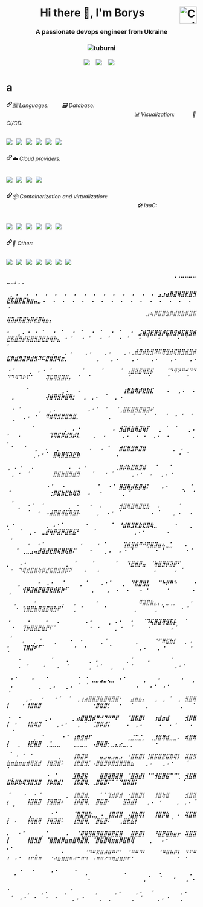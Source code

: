 <h1 align="center">Hi there 👋, I'm Borys  <img align="right" alt="Coding" width="45" src="https://i.redd.it/nc4224rsomp71.gif"> </h1> 
<h3 align="center">A passionate devops engineer from Ukraine </h3> <h3 align="center"> <img src="https://komarev.com/ghpvc/?username=tuburni&label=Profile%20views&color=0e75b6&style=flat" alt="tuburni" /> </h3>

<h5 align="center" dir="auto">
  <a href="https://stackoverflow.com/users/20897301/tuburni" rel="nofollow"><img src="https://img.shields.io/badge/Stack_Overflow-FE7A16?style=for-the-badge&logo=stack-overflow&logoColor=white" data-canonical-src="https://img.shields.io/badge/Stack_Overflow-FE7A16?style=for-the-badge&logo=stack-overflow&logoColor=white" style="max-width: 100%;"></a>&nbsp;&nbsp;&nbsp;&nbsp;
  <a href="https://www.linkedin.com/in/borys-kondrashov" rel="nofollow"><img src="https://camo.githubusercontent.com/a493f6833f99fb3c85788d6d9305e6b7a42b838e5ee5d138fd9a8214a7e77472/68747470733a2f2f696d672e736869656c64732e696f2f62616467652f6c696e6b6564696e2d2532333030373742352e7376673f267374796c653d666f722d7468652d6261646765266c6f676f3d6c696e6b6564696e266c6f676f436f6c6f723d7768697465" data-canonical-src="https://img.shields.io/badge/linkedin-%230077B5.svg?&amp;style=for-the-badge&amp;logo=linkedin&amp;logoColor=white" style="max-width: 100%;"></a>&nbsp;&nbsp;&nbsp;&nbsp;
  <a href="mailto:boriakondrashov033@gmail.com?subject=Olá%20Stefany"><img src="https://camo.githubusercontent.com/2e31b0d0e07e5431ee3f85689b488016d52a4fb97e523ae497023a9746e2e52e/68747470733a2f2f696d672e736869656c64732e696f2f62616467652f676d61696c2d2532334431343833362e7376673f267374796c653d666f722d7468652d6261646765266c6f676f3d676d61696c266c6f676f436f6c6f723d7768697465" data-canonical-src="https://img.shields.io/badge/gmail-%23D14836.svg?&amp;style=for-the-badge&amp;logo=gmail&amp;logoColor=white" style="max-width: 100%;"></a>&nbsp;&nbsp;&nbsp;&nbsp;
</h5>
<h1>
a
<h6 align="left" dir="auto"><a id="user-content-ui-developer" class="anchor" aria-hidden="true" href="#ui-developer"><svg class="octicon octicon-link" viewBox="0 0 16 16" version="1.1" width="16" height="16" aria-hidden="true"><path fill-rule="evenodd" d="M7.775 3.275a.75.75 0 001.06 1.06l1.25-1.25a2 2 0 112.83 2.83l-2.5 2.5a2 2 0 01-2.83 0 .75.75 0 00-1.06 1.06 3.5 3.5 0 004.95 0l2.5-2.5a3.5 3.5 0 00-4.95-4.95l-1.25 1.25zm-4.69 9.64a2 2 0 010-2.83l2.5-2.5a2 2 0 012.83 0 .75.75 0 001.06-1.06 3.5 3.5 0 00-4.95 0l-2.5 2.5a3.5 3.5 0 004.95 4.95l1.25-1.25a.75.75 0 00-1.06-1.06l-1.25 1.25a2 2 0 01-2.83 0z"></path></svg></a>🈯️ Languages: &nbsp;&nbsp;&nbsp;&nbsp;&nbsp;&nbsp;&nbsp; 🗃️ Database: &nbsp;&nbsp;&nbsp;&nbsp;&nbsp;&nbsp;&nbsp;&nbsp;&nbsp;&nbsp;&nbsp;&nbsp;&nbsp;&nbsp;&nbsp;&nbsp;&nbsp;&nbsp;&nbsp;&nbsp;&nbsp;&nbsp;&nbsp;&nbsp;&nbsp;&nbsp;&nbsp;&nbsp;&nbsp;&nbsp;&nbsp;&nbsp;&nbsp;&nbsp;&nbsp;&nbsp;&nbsp;&nbsp;&nbsp;&nbsp;&nbsp;&nbsp;&nbsp;&nbsp;&nbsp;&nbsp;&nbsp;&nbsp;&nbsp;&nbsp;&nbsp;&nbsp;&nbsp;&nbsp;&nbsp;&nbsp;&nbsp;&nbsp;&nbsp;&nbsp;&nbsp;&nbsp;&nbsp;&nbsp;&nbsp;&nbsp;&nbsp;&nbsp;&nbsp;&nbsp;&nbsp;&nbsp;&nbsp;&nbsp;&nbsp;&nbsp;&nbsp;&nbsp;&nbsp;&nbsp;&nbsp;&nbsp;&nbsp;&nbsp;&nbsp; 📊 Visualization: &nbsp;&nbsp;&nbsp;&nbsp;&nbsp;&nbsp;&nbsp;&nbsp;&nbsp;&nbsp; 🚛 CI/CD: </h6> 
<h5 align="left" dir="auto">
<p dir="auto">
<p align="left" dir="auto">
  <a href="https://www.python.org/" rel="nofollow"><img src="https://img.shields.io/badge/Python-FFD43B?style=for-the-badge&logo=python&logoColor=blue" data-canonical-src="https://img.shields.io/badge/Python-FFD43B?style=for-the-badge&logo=python&logoColor=blue" style="max-width: 100%;"></a>&nbsp;&nbsp;
<a href="https://www.mongodb.com/" rel="nofollow"><img src="https://img.shields.io/badge/MongoDB-4EA94B?style=for-the-badge&logo=mongodb&logoColor=white" data-canonical-src=https://img.shields.io/badge/MongoDB-4EA94B?style=for-the-badge&logo=mongodb&logoColor=white" style="max-width: 100%;"></a>&nbsp;&nbsp;
  <a href="https://www.mysql.com/" rel="nofollow"><img src="https://img.shields.io/badge/MySQL-005C84?style=for-the-badge&logo=mysql&logoColor=white" data-canonical-src="https://img.shields.io/badge/MySQL-005C84?style=for-the-badge&logo=mysql&logoColor=white" style="max-width: 100%;"></a>&nbsp;&nbsp;
  <a href="https://www.postgresql.org/" rel="nofollow"><img src="https://img.shields.io/badge/PostgreSQL-316192?style=for-the-badge&logo=postgresql&logoColor=white" data-canonical-src="https://img.shields.io/badge/PostgreSQL-316192?style=for-the-badge&logo=postgresql&logoColor=white" style="max-width: 100%;"></a>&nbsp;&nbsp;
  <a href="https://grafana.com/" rel="nofollow"><img src="https://img.shields.io/badge/Grafana-F2F4F9?style=for-the-badge&logo=grafana&logoColor=orange&labelColor=F2F4F9" data-canonical-src="https://img.shields.io/badge/Grafana-F2F4F9?style=for-the-badge&logo=grafana&logoColor=orange&labelColor=F2F4F9" style="max-width: 100%;"></a>&nbsp;&nbsp;
  <a href="https://www.jenkins.io/" rel="nofollow"><img src="https://img.shields.io/badge/Jenkins-D24939?style=for-the-badge&logo=Jenkins&logoColor=white" data-canonical-src="https://img.shields.io/badge/Jenkins-D24939?style=for-the-badge&logo=Jenkins&logoColor=white" style="max-width: 100%;"></a>&nbsp;&nbsp;
</p>



<h6 align="left" dir="auto"><a id="user-content-ui-developer" class="anchor" aria-hidden="true" href="#ui-developer"><svg class="octicon octicon-link" viewBox="0 0 16 16" version="1.1" width="16" height="16" aria-hidden="true"><path fill-rule="evenodd" d="M7.775 3.275a.75.75 0 001.06 1.06l1.25-1.25a2 2 0 112.83 2.83l-2.5 2.5a2 2 0 01-2.83 0 .75.75 0 00-1.06 1.06 3.5 3.5 0 004.95 0l2.5-2.5a3.5 3.5 0 00-4.95-4.95l-1.25 1.25zm-4.69 9.64a2 2 0 010-2.83l2.5-2.5a2 2 0 012.83 0 .75.75 0 001.06-1.06 3.5 3.5 0 00-4.95 0l-2.5 2.5a3.5 3.5 0 004.95 4.95l1.25-1.25a.75.75 0 00-1.06-1.06l-1.25 1.25a2 2 0 01-2.83 0z"></path></svg></a>☁️ Cloud providers:</h6> 
<h5 align="left" dir="auto">
<p dir="auto">
<p align="left" dir="auto">
  <a href="https://aws.amazon.com" rel="nofollow"><img src="https://img.shields.io/badge/Amazon_AWS-FF9900?style=for-the-badge&logo=amazonaws&logoColor=white" data-canonical-src="https://img.shields.io/badge/Amazon_AWS-FF9900?style=for-the-badge&logo=amazonaws&logoColor=white" style="max-width: 100%;"></a>&nbsp;&nbsp;
  <a href="https://azure.microsoft.com/en-in/" rel="nofollow"><img src="https://img.shields.io/badge/microsoft%20azure-0089D6?style=for-the-badge&logo=microsoft-azure&logoColor=white" data-canonical-src="https://img.shields.io/badge/microsoft%20azure-0089D6?style=for-the-badge&logo=microsoft-azure&logoColor=white" style="max-width: 100%;"></a>&nbsp;&nbsp;
  <a href="https://cloud.google.com" rel="nofollow"><img src="https://img.shields.io/badge/Google_Cloud-4285F4?style=for-the-badge&logo=google-cloud&logoColor=white" data-canonical-src="https://img.shields.io/badge/Google_Cloud-4285F4?style=for-the-badge&logo=google-cloud&logoColor=white" style="max-width: 100%;"></a>&nbsp;&nbsp;
      <a href="https://www.digitalocean.com/" rel="nofollow"><img src="https://img.shields.io/badge/Digital_Ocean-0080FF?style=for-the-badge&logo=DigitalOcean&logoColor=white" data-canonical-src="https://img.shields.io/badge/Digital_Ocean-0080FF?style=for-the-badge&logo=DigitalOcean&logoColor=white" style="max-width: 100%;"></a>&nbsp;&nbsp;
</p>

<h6 align="left" dir="auto"><a id="user-content-ui-developer" class="anchor" aria-hidden="true" href="#ui-developer"><svg class="octicon octicon-link" viewBox="0 0 16 16" version="1.1" width="16" height="16" aria-hidden="true"><path fill-rule="evenodd" d="M7.775 3.275a.75.75 0 001.06 1.06l1.25-1.25a2 2 0 112.83 2.83l-2.5 2.5a2 2 0 01-2.83 0 .75.75 0 00-1.06 1.06 3.5 3.5 0 004.95 0l2.5-2.5a3.5 3.5 0 00-4.95-4.95l-1.25 1.25zm-4.69 9.64a2 2 0 010-2.83l2.5-2.5a2 2 0 012.83 0 .75.75 0 001.06-1.06 3.5 3.5 0 00-4.95 0l-2.5 2.5a3.5 3.5 0 004.95 4.95l1.25-1.25a.75.75 0 00-1.06-1.06l-1.25 1.25a2 2 0 01-2.83 0z"></path></svg></a>📦 Containerization and virtualization: &nbsp;&nbsp;&nbsp;&nbsp;&nbsp;&nbsp;&nbsp;&nbsp;&nbsp;&nbsp;&nbsp;&nbsp;&nbsp;&nbsp;&nbsp;&nbsp;&nbsp;&nbsp;&nbsp;&nbsp;&nbsp;&nbsp;&nbsp;&nbsp;&nbsp;&nbsp;&nbsp;&nbsp;&nbsp;&nbsp;&nbsp;&nbsp;&nbsp;&nbsp;&nbsp;&nbsp;&nbsp;&nbsp;&nbsp;&nbsp;&nbsp;&nbsp;&nbsp;&nbsp;&nbsp;&nbsp;&nbsp;&nbsp;&nbsp;&nbsp;&nbsp;&nbsp;&nbsp;&nbsp;&nbsp;&nbsp;&nbsp;&nbsp;&nbsp;&nbsp;&nbsp;&nbsp;&nbsp;&nbsp;&nbsp;&nbsp;&nbsp;&nbsp;&nbsp;&nbsp;&nbsp;&nbsp;&nbsp;&nbsp;&nbsp;&nbsp;&nbsp;&nbsp;&nbsp;&nbsp;&nbsp;&nbsp;&nbsp;&nbsp;&nbsp;&nbsp;&nbsp; 🛠️ IaaC:  </h6> 
<h5 align="left" dir="auto">
<p dir="auto">
<p align="left" dir="auto">
  <a href="https://www.docker.com/" rel="nofollow"><img src="https://img.shields.io/badge/Docker-2CA5E0?style=for-the-badge&logo=docker&logoColor=white" data-canonical-src="https://img.shields.io/badge/Docker-2CA5E0?style=for-the-badge&logo=docker&logoColor=white" style="max-width: 100%;"></a>&nbsp;&nbsp;
  <a href="https://kubernetes.io/" rel="nofollow"><img src="https://img.shields.io/badge/kubernetes-326ce5.svg?&style=for-the-badge&logo=kubernetes&logoColor=white" data-canonical-src="https://img.shields.io/badge/kubernetes-326ce5.svg?&style=for-the-badge&logo=kubernetes&logoColor=white" style="max-width: 100%;"></a>&nbsp;&nbsp;
  <a href="https://www.virtualbox.org/" rel="nofollow"><img src="https://img.shields.io/badge/VirtualBox-21416b?style=for-the-badge&logo=VirtualBox&logoColor=white" data-canonical-src="https://img.shields.io/badge/VirtualBox-21416b?style=for-the-badge&logo=VirtualBox&logoColor=white" style="max-width: 100%;"></a>&nbsp;&nbsp;
  <a href="https://www.vmware.com/" rel="nofollow"><img src="https://img.shields.io/badge/VMware-231f20?style=for-the-badge&logo=VMware&logoColor=white" data-canonical-src="https://img.shields.io/badge/VMware-231f20?style=for-the-badge&logo=VMware&logoColor=white" style="max-width: 100%;"></a>&nbsp;&nbsp;
  <a href="https://www.ansible.com/" rel="nofollow"><img src="https://img.shields.io/badge/Ansible-000000?style=for-the-badge&logo=ansible&logoColor=white" data-canonical-src="https://img.shields.io/badge/Ansible-000000?style=for-the-badge&logo=ansible&logoColor=white" style="max-width: 100%;"></a>&nbsp;&nbsp;
    <a href="https://www.terraform.io/" rel="nofollow"><img src="https://img.shields.io/badge/Terraform-7B42BC?style=for-the-badge&logo=terraform&logoColor=white" data-canonical-src="https://img.shields.io/badge/Terraform-7B42BC?style=for-the-badge&logo=terraform&logoColor=white" style="max-width: 100%;"></a>&nbsp;&nbsp;
</p>


<h6 align="left" dir="auto"><a id="user-content-ui-developer" class="anchor" aria-hidden="true" href="#ui-developer"><svg class="octicon octicon-link" viewBox="0 0 16 16" version="1.1" width="16" height="16" aria-hidden="true"><path fill-rule="evenodd" d="M7.775 3.275a.75.75 0 001.06 1.06l1.25-1.25a2 2 0 112.83 2.83l-2.5 2.5a2 2 0 01-2.83 0 .75.75 0 00-1.06 1.06 3.5 3.5 0 004.95 0l2.5-2.5a3.5 3.5 0 00-4.95-4.95l-1.25 1.25zm-4.69 9.64a2 2 0 010-2.83l2.5-2.5a2 2 0 012.83 0 .75.75 0 001.06-1.06 3.5 3.5 0 00-4.95 0l-2.5 2.5a3.5 3.5 0 004.95 4.95l1.25-1.25a.75.75 0 00-1.06-1.06l-1.25 1.25a2 2 0 01-2.83 0z"></path></svg></a>🧩 Other:</h6> 
<h5 align="left" dir="auto">
<p dir="auto">
<p align="left" dir="auto">
  <a href="https://www.arduino.cc/" rel="nofollow"><img src="https://img.shields.io/badge/Arduino-00979D?style=for-the-badge&logo=Arduino&logoColor=white" data-canonical-src="https://img.shields.io/badge/Arduino-00979D?style=for-the-badge&logo=Arduino&logoColor=white" style="max-width: 100%;"></a>&nbsp;&nbsp;
  <a href="https://www.raspberrypi.org/" rel="nofollow"><img src="https://img.shields.io/badge/Raspberry%20Pi-A22846?style=for-the-badge&logo=Raspberry%20Pi&logoColor=white" data-canonical-src="https://img.shields.io/badge/Raspberry%20Pi-A22846?style=for-the-badge&logo=Raspberry%20Pi&logoColor=white" style="max-width: 100%;"></a>&nbsp;&nbsp;
  <a href="https://www.gnu.org/software/bash/" rel="nofollow"><img src="https://img.shields.io/badge/Shell_Script-121011?style=for-the-badge&logo=gnu-bash&logoColor=white" data-canonical-src="https://img.shields.io/badge/Shell_Script-121011?style=for-the-badge&logo=gnu-bash&logoColor=white" style="max-width: 100%;"></a>&nbsp;&nbsp;
      <a href="https://git-scm.com/" rel="nofollow"><img src="https://img.shields.io/badge/GIT-E44C30?style=for-the-badge&logo=git&logoColor=white" data-canonical-src="https://img.shields.io/badge/GIT-E44C30?style=for-the-badge&logo=git&logoColor=white" style="max-width: 100%;"></a>&nbsp;&nbsp;
      <a href="https://ubuntu.com/" rel="nofollow"><img src="https://img.shields.io/badge/Ubuntu-E95420?style=for-the-badge&logo=ubuntu&logoColor=white" data-canonical-src="https://img.shields.io/badge/Ubuntu-E95420?style=for-the-badge&logo=ubuntu&logoColor=white" style="max-width: 100%;"></a>&nbsp;&nbsp;
      <a href="https://manjaro.org/" rel="nofollow"><img src="https://img.shields.io/badge/manjaro-35BF5C?style=for-the-badge&logo=manjaro&logoColor=white" data-canonical-src="https://img.shields.io/badge/manjaro-35BF5C?style=for-the-badge&logo=manjaro&logoColor=white" style="max-width: 100%;"></a>&nbsp;&nbsp;
      <a href="https://www.debian.org/" rel="nofollow"><img src="https://img.shields.io/badge/Debian-A81D33?style=for-the-badge&logo=debian&logoColor=white" data-canonical-src="https://img.shields.io/badge/Debian-A81D33?style=for-the-badge&logo=debian&logoColor=white" style="max-width: 100%;"></a>&nbsp;&nbsp;
</p>

⠀⠀⠀⠀⠀⠀⠀⠀⠀⠀⠀⠀⠀⠀⠀⠀⠀⠀⠀⠀⠀⠀⠀⠀⠀⠀⠀⠀⠀⠀⠀⠀⠀⠀⠀⠀⠀⠀⠀⠀⠀⠀⠀⢀⢀⣀⣀⣀⣀⣀⣀⡄⡀⡀⠀⠀⠀⠀⠀⠀⠀⠀⠀⠀⠀⠀⠀⠀⠀⠀⠀⠀⠀⠀⠀⠀⠀⠀⠀⠀⠀⠀⠀⠀⠀⠀⠀⠀⠀⠀⠀⠀⠀⠀⠀⠀⠀⠀⠀⠀
⠀⡀⠠⠀⠀⠄⠀⠠⠀⠀⠄⠀⠠⠀⠀⠄⠀⠠⠀⠀⠄⠀⠠⠀⠀⠄⠀⠠⠀⠀⠄⠀⠠⠀⠀⠄⠀⠠⠀⣠⣰⣴⣿⣽⢿⣽⣟⣿⣻⣟⣯⣿⣟⣯⣷⣶⣤⣀⠠⠀⠀⠄⠀⠠⠀⠀⠄⠀⠠⠀⠀⠄⠀⠠⠀⠀⠄⠀⠠⠀⠀⠄⠀⠠⠀⠀⠄⠀⠠⠀⠀⠄⠀⠠⠀⠀⠄⠀⠠⠀
⠀⠀⠀⠀⠀⠀⠀⠀⠀⠀⠀⠀⠀⠀⠀⠀⠀⠀⠀⠀⠀⠀⠀⠀⠀⠀⠀⠀⠀⠀⠀⠀⠀⠀⠀⠀⣠⢦⡿⣯⣿⣳⡿⣾⣟⣷⡿⣽⣯⢿⣽⡾⣯⣿⣳⡿⣞⣿⢷⣦⡄⠀⠀⠀⠀⠀⠀⠀⠀⠀⠀⠀⠀⠀⠀⠀⠀⠀⠀⠀⠀⠀⠀⠀⠀⠀⠀⠀⠀⠀⠀⠀⠀⠀⠀⠀⠀⠀⠀⠀
⠂⠀⠀⡀⠄⠐⠀⠐⠀⠁⠀⠀⠂⠀⠁⠀⠀⠂⠀⠁⠀⠀⠂⠀⠁⠀⠀⠂⠀⠁⠀⠀⠂⠀⣨⣾⣽⣟⣿⣻⡾⣯⣿⣻⡾⣯⣿⣻⣾⣟⣯⣿⣻⡾⣯⣿⣻⣽⣟⣷⢿⡷⣄⠀⠂⠈⠀⠀⠐⠀⠁⠀⠀⠂⠀⠁⠀⠀⠂⠀⠁⠀⠀⠂⠀⠁⠀⠀⠂⠀⠁⠀⠀⠂⠀⠁⠀⠀⠂⠀
⠀⠀⠀⠀⠀⠀⠀⠀⠀⠀⠀⠀⡀⠀⠀⡀⠠⠀⠀⠀⢀⠠⠀⠀⠀⢀⠠⠀⠀⠀⢀⠠⢀⣾⣻⡾⣷⣻⠽⠯⢿⣻⣾⢯⣿⣻⣾⣻⡾⣯⡿⣾⣻⣽⡿⣾⣻⠽⠯⣟⣿⣻⢿⣖⡀⠀⠀⠀⠀⠀⠀⠀⢀⠀⠀⠀⡀⠠⠀⠀⠀⢀⠠⠀⠀⠀⢀⠠⠀⠀⠀⢀⠠⠀⠀⠀⢀⠠⠀⠀
⠐⠈⠀⠀⠀⠀⡀⠀⠄⠐⠀⠁⠀⠀⠀⠀⠀⠀⠀⠈⠀⠀⠀⠀⠈⠀⠀⠀⠀⠈⠀⢠⣿⣽⣯⢿⣯⡯⠀⠀⠀⠈⠙⠻⠝⠛⠚⠙⠙⠙⠙⠻⠹⠗⠏⠁⠀⠀⠀⢽⣯⢿⣻⣽⡿⡄⠀⠈⠀⠀⠁⠀⠀⠀⠀⠀⠀⠀⠀⠀⠈⠀⠀⠀⠀⠈⠀⠀⠀⠀⠈⠀⠀⠀⠀⠈⠀⠀⠀⠀
⠀⠀⠀⠀⠀⠁⠀⠀⠀⠀⠀⠀⠀⠀⢀⠠⠀⠀⠠⠀⠀⠀⠀⠀⠀⠀⠀⠀⠀⠀⢰⣟⣷⢿⡾⣟⣷⣏⠀⠀⠀⠠⠀⠀⢀⠠⠀⠀⠄⠀⢀⠀⠀⠀⠀⠀⠀⠀⠀⢼⣾⢿⣻⡷⣿⢿⡂⠀⠀⡀⠀⡀⠄⠀⠈⠀⠀⡀⠠⠀⠀⠀⠀⠀⠀⠀⠀⠀⠀⠀⠀⠀⠀⠀⠀⠀⠀⠀⠀⠀
⠀⠐⠀⠁⠀⠀⠀⠀⢀⠀⠀⡀⠄⠀⠀⠀⠀⠀⠀⠀⠀⠄⠂⠁⠀⠈⠀⠀⠈⢀⣿⣯⣿⣻⣟⣿⣽⠞⠀⠀⠀⠀⠀⠀⠀⠀⠀⠀⠀⠀⠀⠀⠀⢀⠠⠀⠐⠀⠀⠻⣾⢿⣻⣟⣿⣻⣿⡀⠀⠀⠀⠀⠀⠀⠀⢀⠀⠀⠀⠀⠀⠈⠀⠀⠈⠀⠀⠁⠀⠀⠁⠀⠐⠀⠁⠀⠈⠀⠀⠈
⠀⠀⠀⠀⠀⠀⠈⠀⠀⠀⠀⠀⠀⠀⠀⡀⠀⠄⠐⠀⠀⠀⠀⠀⠀⠀⠀⠠⠀⣺⣽⡾⣷⢿⣽⢷⡏⠀⠀⢀⠀⠁⠀⠈⠀⠀⠀⡀⠄⠂⠀⠀⠄⠀⠀⠀⠀⠀⠀⠀⢹⢿⣯⡿⣾⣻⡾⣇⠀⠀⠀⢀⠀⠀⠄⠀⠀⠀⠀⡀⠄⠀⠠⠀⠠⠀⠀⡀⠄⠀⠠⠀⠀⠀⠀⠀⠀⡀⠄⠀
⠀⠁⠀⠀⠈⠀⠀⢀⠀⠀⠄⠀⠀⡀⠀⠀⠀⠀⠀⠀⠀⠠⠀⠀⠠⠀⠁⠀⠀⣾⣯⣿⣻⡿⣽⣿⠀⠀⠀⠀⠀⠀⠀⡀⠀⠄⠀⠀⠀⠀⠀⠀⠀⠀⠀⠀⡀⠄⠂⠁⠀⣿⢷⣿⣻⣽⣟⣷⠀⠀⠀⠀⠀⠀⠀⠀⠀⠠⠀⠀⠀⠀⠀⠀⠀⠀⠀⠀⠀⠀⠀⠀⠀⠐⠀⠈⠀⠀⠀⠀
⢀⠀⠄⠐⠀⠀⠠⠀⠀⠀⠀⠀⠀⠀⠀⠀⠄⠀⠠⠀⠂⠀⠀⠀⠀⠀⠀⠀⢀⣿⡾⣷⣟⣿⣻⣾⠀⠀⠈⠀⠀⠀⠁⠀⠀⠀⠀⠀⠀⠀⢀⠀⠂⠀⠈⠀⠀⠀⠀⠀⠀⣟⣯⣷⣿⣻⣾⣻⠀⠀⠀⠁⠀⠀⠐⠀⠁⠀⠀⠀⠀⢀⠠⠐⠀⠀⠄⠀⠀⡀⠄⠐⠀⠀⠀⠀⠀⠀⠀⠀
⠀⠀⠀⠀⠀⠀⠀⠀⠀⠀⠐⠈⠀⠀⠐⠀⠀⠀⠀⠀⠀⠀⠀⠈⠀⠀⠐⠈⠀⣿⣽⢿⡾⣯⡿⣾⠅⠀⠀⠀⠄⠂⠀⠀⠀⢀⠀⠈⠀⠈⠀⠀⠀⠀⠀⠀⠀⠀⠀⠀⢐⡿⣯⣷⣟⣷⢿⣽⠀⠀⠄⠀⠀⠂⠀⠀⠀⠀⠀⡀⠈⠀⠀⠀⠀⠀⠀⠀⠀⠀⠀⠀⠀⠀⠈⠀⠀⠁⠀⢀
⠀⠀⠀⡀⠀⠐⠈⠀⠀⠁⠀⠀⠀⠀⠀⠀⡀⠀⠂⠀⠀⠐⠀⠀⠄⠀⠀⠀⠀⣺⣽⢿⣽⢿⣽⣟⣧⠀⠀⠄⠀⠀⠀⠀⠈⠀⠀⠀⠀⠀⠀⠀⠀⠀⠈⠀⠀⠂⠀⠠⣼⣟⣿⢾⣯⢿⣻⡧⠀⠀⠀⠀⢀⠀⠀⠄⠂⠀⠁⠀⠀⠀⠀⠀⠀⠀⠠⠀⠁⠀⠀⠀⡀⠠⠀⠀⠠⠀⠀⠀
⠄⠐⠀⠀⠀⠀⠀⠀⠀⠀⢀⠀⠄⠂⠁⠀⠀⠀⠀⠀⠐⠀⠀⠀⠀⠀⠀⠁⠀⠘⣾⣿⣻⣟⣷⣟⣿⢷⣀⠀⠀⠀⠀⠐⠀⠀⠀⢀⠀⠁⠀⠀⠈⠀⠀⡀⠄⠀⣀⣾⢷⡿⣽⡿⣽⣟⣯⠃⠀⠀⠀⠈⠀⠀⠀⠀⠀⠀⠀⠀⠀⠀⡀⠄⠂⠀⠀⠀⠀⠀⠠⠀⠀⠀⠀⠀⠀⠀⠀⠄
⠀⠀⠀⠀⠀⠐⠀⠀⠂⠁⠀⠀⠀⠀⠀⠀⠀⠀⠀⠂⠀⠀⠀⠐⠀⠁⠀⠀⠀⠀⢹⣾⣻⣾⠛⠚⢟⣿⣽⣶⢦⣀⣁⠀⠀⠀⠄⠀⠀⠀⠀⠈⠀⢀⣀⣠⢤⣾⣽⣾⣟⣿⢯⣿⢯⣿⠍⠀⠀⠀⠐⠀⠀⠀⢀⠠⠀⠀⠄⠐⠀⠁⠀⠀⠀⠀⠀⠐⠀⠁⠀⠀⠀⠀⠀⠐⠈⠀⠀⠀
⡀⠀⠀⠠⠐⠀⠀⠀⠀⠀⠀⠀⠀⠀⠀⢀⠀⠈⠀⠀⠀⠀⠁⠀⠀⠀⠀⠀⠁⠀⠀⠹⣟⣾⡿⣤⠀⠈⢷⣿⣻⡿⣽⡿⠋⠀⠀⠀⠀⠀⠂⠀⠙⢿⣞⣯⣿⢷⡿⣞⣯⣿⣻⣽⡿⠝⠀⠀⠀⠄⠀⠀⠠⠀⠀⠀⠀⠀⠀⠀⠀⠀⠀⠀⠀⠀⠀⠄⠀⠀⠀⠀⠠⠀⠁⠀⠀⠀⠀⠀
⠀⠀⠀⡀⠀⠀⠀⠀⠂⠀⠠⠐⠀⠀⠈⠀⠀⠀⠀⡀⠈⠀⠀⠀⠠⠐⠈⠀⠀⠀⡀⠀⠙⣯⣿⣻⣧⠀⠀⠉⠓⠟⠛⠑⠀⠀⠀⠀⠐⠀⠀⠀⠀⢺⡿⣽⣾⣟⣿⣻⣟⣾⣟⡷⠋⠀⠀⠀⠀⠀⠀⡀⠀⠀⠀⡀⠀⠠⠀⠀⠄⠀⠀⠠⠀⠂⠀⠀⠀⠀⠐⠀⠀⠀⠀⠀⠀⠄⠈⠀
⠀⠀⡀⠀⠀⠀⠀⠂⠀⠀⠀⠀⠀⠀⢀⠀⠀⢀⠀⠀⠀⠀⠀⠂⠀⠀⠀⠀⠀⠀⠀⠀⠀⠀⠻⣽⣟⣷⣄⡄⡀⣀⢀⡀⠀⠀⠀⠐⠀⠀⠀⠐⠀⢱⣿⣟⣷⢿⣽⣯⢿⣳⠟⠁⠀⠀⢀⠀⠁⠀⠀⠀⠀⠀⠁⠀⠀⠀⠀⠀⠀⠀⡀⠀⠀⠀⠀⢀⠀⠁⠀⠀⠀⠀⠂⠈⠀⠀⠀⠀
⠐⠀⠀⠀⠀⠐⠀⠀⠀⠀⠂⠀⠀⠄⠀⠀⠀⠀⠀⠀⠠⠐⠀⠀⠀⠀⢀⠀⠄⠂⠀⠀⠂⠀⠀⠈⠹⢯⣿⣽⢿⣻⣯⡧⠀⠀⠁⠀⠀⠀⠐⠀⠀⢹⡷⣿⣽⣟⣷⡟⠏⠁⠀⠀⠀⠀⠀⠀⠀⠀⠐⠀⠐⠀⠀⠀⠀⡀⠐⠀⠀⠁⠀⠀⠀⠐⠀⠀⠀⠀⠀⠠⠈⠀⠀⠀⠀⠀⠀⡀
⠀⠀⠀⠀⠄⠀⠀⡀⠈⠀⠀⠀⢀⠀⠀⠀⠐⠀⠀⠂⠀⠀⠀⠀⢀⠈⠀⠀⠀⠀⠀⠀⠀⢀⠀⠀⠀⠀⠈⠋⠿⣯⣷⡇⠀⠀⡀⠠⠀⠂⠀⠀⠀⢹⣿⣽⠞⠋⠁⠀⠀⠀⠀⠀⠀⠀⠐⠀⠀⠂⠀⠀⠀⠀⠀⠈⠀⠀⠀⠀⠀⠀⠀⢀⠠⠀⠀⠀⡀⠐⠀⠀⠀⠀⠀⠀⠐⠀⠁⠀
⠀⠀⠀⠂⠀⠀⠀⠀⠀⠀⠀⠈⠀⠀⠀⠠⠀⠀⠀⠀⠀⢀⠀⠄⠀⠀⠀⠀⠀⠀⠀⡀⠁⠀⠀⠀⠠⠀⠀⠀⠀⠀⠈⠀⠀⠀⠀⠀⠀⠀⠀⠀⠄⠀⠁⠀⠀⠀⠐⠀⠀⠀⠄⠀⠈⠀⠀⠀⠀⠀⢀⠀⠂⠁⠀⠀⡀⠀⠀⡀⠀⠁⠀⠀⠀⠀⠀⠀⠀⠀⠀⠀⠠⠐⠈⠀⠀⠀⠀⠀
⠀⠂⠁⠀⠀⠀⠐⠀⠀⠀⠁⠀⠀⠀⠀⠀⠀⠀⠈⠀⠈⠀⣀⣀⣠⣀⢄⣀⠀⠂⠁⠀⠀⠀⠀⢀⠀⠀⠀⠂⠀⠀⠀⠀⠀⠂⠀⠀⡀⠀⠄⠀⠀⠀⠀⠀⠀⢀⠀⠀⡀⠄⠀⠀⢀⠠⠀⠈⠀⠈⠀⠀⠀⠀⠀⠀⠀⠀⠀⠀⠀⠀⠠⠀⠀⠀⠄⠂⠀⠠⠐⠀⠀⠀⠀⠀⠀⠀⠐⠀
⠀⠀⠀⠀⠀⡀⠄⠀⠀⠂⠀⠀⠐⠈⠀⠀⠁⠀⢀⢰⣴⣿⣿⣽⣷⣿⢿⣻⣿⠂⠀⠀⣴⣶⣦⡄⠀⠀⢀⠀⢀⠀⠁⠀⢀⠀⣻⣿⢿⡇⠀⠀⠀⠂⢸⣿⣿⣿⠀⠀⠀⠀⠀⠀⠀⠀⠀⠀⠀⠀⠀⠐⣿⣿⣿⡃⠀⠀⠂⠀⠀⠁⠀⠀⠀⡀⠀⠀⠀⠀⠀⠀⠀⠀⡀⠀⠀⠁⠀⠀
⠐⠀⠀⠂⠀⠀⠀⠀⠀⠀⡀⠄⠀⠀⠀⠀⠀⡀⣴⣿⣿⣻⡾⠛⠚⠙⠛⠛⠟⠀⠀⠈⣿⣯⣿⠇⠀⠀⢰⣾⣶⣾⠀⠀⠀⠀⣺⡿⣿⡇⠀⠂⠀⠀⢸⣷⢿⣽⠀⠀⠀⠀⡀⠄⠂⠀⠀⢀⠀⠁⠀⢈⣿⡿⣾⡅⠀⠀⠀⠀⠄⠀⢀⠠⠀⠀⠀⠀⠠⠀⠀⠄⠐⠀⠀⠀⠠⠀⠀⠐
⠀⠀⠀⠀⠀⠀⠀⡀⠀⠁⠀⠀⠀⠀⠐⠈⠀⢰⣿⣻⣾⠏⠀⠀⠀⠀⠀⠀⠀⠀⠀⢀⣈⣉⣈⡀⠀⢀⣸⣿⢿⣾⣀⣀⠄⠀⢾⣿⢿⡇⠀⠀⡀⠀⢸⣟⣿⣿⠀⢀⣁⣀⣀⠀⠀⠀⢀⣀⣀⣀⠀⠠⣿⢿⣿⡂⣀⣄⣔⣀⡀⡀⠀⠀⠀⠀⠀⠐⠀⠀⠀⠀⠀⠀⠀⠀⠀⠀⠀⡀
⠀⠀⠐⠀⠁⠀⠁⠀⠀⠀⠀⠀⠀⢀⠀⠀⠀⢸⣿⣽⡿⠀⠀⠀⣤⣠⣤⣠⣤⣠⠀⠐⣿⣯⣿⡇⢘⣿⣯⣿⣟⣯⣿⢿⡇⠀⣽⣿⣻⣷⣶⣷⣶⣶⣾⢿⣽⣾⠀⢸⣿⣽⣿⠅⠀⠀⢸⣟⣿⣻⡁⠠⣿⣿⣻⡿⣿⣻⣿⣻⣿⣦⠀⠀⠀⡀⠄⠀⠀⢀⠠⠐⠀⠀⠀⠈⠀⠀⠁⠀
⠀⢀⠀⠀⠀⠀⠀⠀⠀⠀⠐⠀⠈⠀⠀⠀⠀⣹⣿⣽⣯⠀⠀⠀⣿⣿⣽⣿⣽⣿⠀⠈⣿⣽⣾⡇⠈⠉⢺⣯⣿⣯⠉⠉⢁⠀⣺⣯⣿⣯⣷⡿⣷⢿⣻⣿⣻⣿⠀⢸⡷⣿⣾⡃⠀⠀⢸⣯⣿⢿⡀⢀⣿⣯⣿⠍⠁⠁⠙⣿⣽⣿⡅⠀⠀⠀⠀⠀⠀⠀⠀⠀⠀⠀⠈⠀⠀⠀⠀⠀
⠈⠀⠀⠀⠐⠀⠀⠂⠈⠀⠀⠀⠀⠀⠀⢀⠀⢸⣿⣽⣾⡀⠀⠀⠁⠁⢹⣾⡿⣾⠀⠐⣿⣿⣽⡇⠀⠀⢸⣿⢷⣿⠀⠀⠀⠀⣺⣿⣽⡆⠀⠀⠀⠀⢸⣽⣿⣽⠀⢸⣻⣿⣽⠆⠀⠀⢸⡾⣿⢿⡀⠀⣿⣯⣿⠂⠀⠀⠀⣻⣽⣾⡇⠀⠀⢀⠠⠀⠐⠀⠀⠀⠀⡀⠀⡀⠄⠈⠀⠈
⠀⠀⠀⠀⠀⠀⡀⠀⠀⠀⠀⠐⠈⠀⠀⠀⠀⠈⣿⣽⡿⣷⣀⡀⠠⠀⢸⣿⣻⣿⠀⠠⣿⣷⢿⡇⠀⠀⢸⣿⡿⣷⠀⠀⠄⠀⢽⣯⣿⡇⠀⠄⠀⠀⢸⢿⣾⢿⠀⢸⢿⣽⣿⠅⠀⠀⢸⣻⣿⢿⡀⠈⣿⣯⣿⠅⠀⠀⢀⣿⣟⣯⡇⠀⠀⠀⠀⠀⠀⠀⠀⠈⠀⠀⠀⠀⠀⠀⠀⠀
⠄⠀⠀⠂⠁⠀⠀⠀⠀⡀⠁⠀⠀⠀⠀⠠⠀⠀⠈⢿⣿⣻⣿⣻⣿⣿⡿⣟⣯⣿⠀⠀⣿⣟⣿⡇⠀⠀⠘⣿⣟⣿⣷⣶⡖⠀⢽⣿⣽⡇⠀⠀⠀⠀⢸⣿⣻⣿⠀⠈⣿⣿⣾⡿⣶⣶⣿⢿⣽⣿⡀⠈⣿⣯⣿⢿⣶⣶⡿⣯⣿⢿⠀⠀⠀⠀⡀⠀⠀⠄⠂⠀⠀⠀⠀⠀⠀⠀⡀⠄
⠀⠀⠀⠀⠀⠀⠀⢀⠀⠀⠀⠀⠀⠀⠂⠀⠀⠀⠀⠀⠈⠙⠛⠯⠿⠾⠿⠛⠋⠁⠀⠈⠛⠛⠙⠃⠀⠀⠀⠈⠛⠿⠷⠟⠇⠀⠙⠋⠛⠃⠀⠂⠁⠀⠘⠋⠛⠛⠀⠀⠈⠚⠷⠿⠿⠛⠚⠉⠛⠙⠀⠐⠛⠛⠊⠙⠻⠾⠿⠟⠋⠁⠀⠀⠀⠀⠀⠀⠀⠀⠀⠀⠀⠁⠀⠁⠀⠀⠀⠀
⠀⠀⡀⠈⠀⠀⠈⠀⠀⠀⠀⠐⠈⠀⠀⠀⠀⠈⠀⠀⢀⠀⠀⠀⠀⠀⠀⠀⠀⠀⠠⠀⠀⠀⠀⠀⠀⠀⠀⠠⠀⠀⠀⠀⠀⠀⠀⢀⠀⠀⠀⠀⠀⠀⠀⠀⠀⠀⠀⠀⠀⠀⠀⠀⠀⠀⠀⠀⠀⠀⠄⠀⠀⠀⠀⠀⠀⠀⠀⠀⠀⠀⠀⠀⢀⠈⠀⠀⠈⠀⠀⠀⠂⠀⠀⢀⠀⠄⠀⠀
⠁⠀⠀⠀⠀⢀⠀⠀⠀⡀⠄⠀⠀⠀⠀⡀⠈⠀⠀⠀⠀⠀⠀⡀⠀⠀⠀⠀⡀⠄⠀⠀⠀⢀⠠⠀⠀⠐⠀⠀⠀⠀⠀⠀⠀⡀⠄⠀⠀⠀⠁⠀⠠⠐⠀⠀⠂⠀⠀⠂⠀⠐⠀⠀⠀⠀⡀⠄⠐⠀⠀⠀⠀⡀⠀⢀⠀⠀⠀⠀⠀⢀⠀⠈⠀⠀⠀⠀⡀⠄⠐⠀⠀⠀⡀⠀⠀⠀⠀⠀
